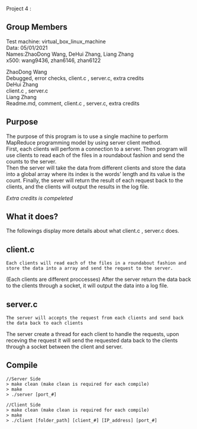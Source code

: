 Project 4 :

## Group Members
Test machine: virtual_box_linux_machine  
Data: 05/01/2021  
Names:ZhaoDong Wang, DeHui Zhang, Liang Zhang  
x500: wang9436, zhan6146, zhan6122

ZhaoDong Wang  
Debugged, error checks, client.c , server.c, extra credits  
DeHui Zhang  
client.c , server.c  
Liang Zhang  
Readme.md, comment, client.c , server.c, extra credits  

## Purpose
The purpose of this program is to use a single machine to perform MapReduce programming model by using server client method.  
First, each clients will perform a connection to a server. 
Then program will use clients to read each of the files in a roundabout fashion and send the counts to the server.  
Then the server will take the data from different clients and store the data into a global array where its index is the words' length and its value is the count.
Finally, the sever will return the result of each request back to the clients, and the clients will output the results in the log file.  

*Extra credits is compeleted*

## What it does?
The followings display more details about what client.c , server.c does.  


## client.c
	Each clients will read each of the files in a roundabout fashion and store the data into a array and send the request to the server.  
(Each clients are different proccesses)
After the server return the data back to the clients through a socket, it will output the data into a log file.

## server.c
	The server will accepts the request from each clients and send back the data back to each clients  
The server create a thread for each client to handle the requests, upon receving the request it will send the requested data back to the clients through a socket between the client and server.


## Compile
	//Server Side
	> make clean (make clean is required for each compile)
	> make
	> ./server [port_#]
	
	//Client Side
	> make clean (make clean is required for each compile)
	> make
	> ./client [folder_path] [client_#] [IP_address] [port_#]
	
